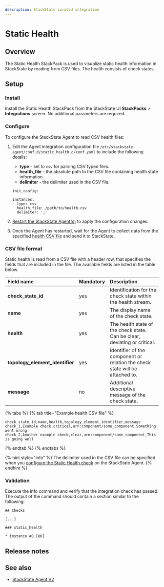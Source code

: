 ```yaml
---
description: StackState curated integration
---
```


# Static Health

## Overview

The Static Health StackPack is used to visualize static health information in StackState by reading from CSV files. The health consists of check states.



## Setup

### Install

Install the Static Health StackPack from the StackState UI **StackPacks** &gt; **Integrations** screen. No additional parameters are required.

### Configure

To configure the StackState Agent to read CSV health files: 

1. Edit the Agent integration configuration file `/etc/stackstate-agent/conf.d/static_health.d/conf.yaml` to include the following details:
    * **type** - set to `csv` for parsing CSV typed files.
    * **health_file** - the absolute path to the CSV file containing health state information.
    * **delimiter** - the delimiter used in the CSV file.

     ```text
     init_config:
    
     instances:
     - type: csv
       health_file: /path/to/health.csv
       delimiter: ';'
     ```

2. [Restart the StackState Agent\(s\)](agent.md#start-stop-restart-the-stackstate-agent) to apply the configuration changes.
3. Once the Agent has restarted, wait for the Agent to collect data from the specified [health CSV file](#csv-file-format) and send it to StackState.

### CSV file format

Static health is read from a CSV file with a header row, that specifies the fields that are included in the file. The available fields are listed in the table below.

| Field name | Mandatory | Description |
|:---|:---|:---|
| **check_state_id** | yes |  Identification for the check state within the health stream. |
| **name** | yes | The display name of the check state. |
| **health** | yes | The health state of the check state. Can be clear, deviating or critical. |
| **topology_element_identifier** | yes | Identifier of the component or relation the check state will be attached to.  |
| **message** | no | Additional descriptive message of the check state. |

{% tabs %}
{% tab title="Example health CSV file" %}
```
check_state_id,name,health,topology_element_identifier,message
check_1,Example check,critical,urn:component/some_component,Something went wrong
check_2,Another example check,clear,urn:component/some_component,This is going well
```
{% endtab %}
{% endtabs %}

{% hint style="info" %}
The delimiter used in the CSV file can be specified when you [configure the Static Health check](#configure) on the StackState Agent.
{% endhint %}

### Validation

Execute the info command and verify that the integration check has passed. The output of the command should contain a section similar to the following:

```
## Checks

[...]

### static_health

* instance #0 [OK]
```

## Release notes

## See also

* [StackState Agent V2](agent.md) 

